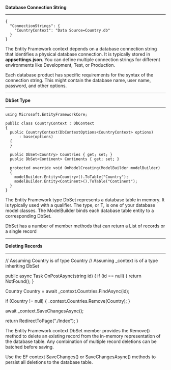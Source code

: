 **Database Connection String**
***
```
{
  "ConnectionStrings": {
    "CountryContext": "Data Source=Country.db"
  }
}
```
The Entity Framework context depends on a database connection string that identifies a physical database connection. It is typically stored in **appsettings.json**. You can define multiple connection strings for different environments like Development, Test, or Production.

Each database product has specific requirements for the syntax of the connection string. This might contain the database name, user name, password, and other options.
***

**DbSet Type**
***
```
using Microsoft.EntityFrameworkCore;

public class CountryContext : DbContext
{
  public CountryContext(DbContextOptions<CountryContext> options)
      : base(options)
  {
  }

  public DbSet<Country> Countries { get; set; }
  public DbSet<Continent> Continents { get; set; }

  protected override void OnModelCreating(ModelBuilder modelBuilder)
  {
    modelBuilder.Entity<Country>().ToTable("Country");
    modelBuilder.Entity<Continent>().ToTable("Continent");
  }
}
```
The Entity Framework type DbSet represents a database table in memory. It is typically used with a <T> qualifier. The type, or T, is one of your database model classes. The ModelBuilder binds each database table entity to a corresponding DbSet.

DbSet has a number of member methods that can return a List<T> of records or a single record

***

**Deleting Records**
***

// Assuming Country is of type Country
// Assuming _context is of a type inheriting DbSet

public async Task<IActionResult> OnPostAsync(string id)
{
  if (id == null)
  {
    return NotFound();
  }

  Country Country = await _context.Countries.FindAsync(id);

  if (Country != null)
  {
    _context.Countries.Remove(Country);
  }

  await _context.SaveChangesAsync(); 
  
  return RedirectToPage("./Index");
}

The Entity Framework context DbSet member provides the Remove() method to delete an existing record from the in-memory representation of the database table. Any combination of multiple record deletions can be batched before saving.

Use the EF context SaveChanges() or SaveChangesAsync() methods to persist all deletions to the database table.
